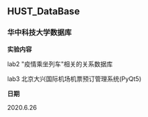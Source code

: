 ## HUST_DataBase

### 华中科技大学数据库

**实验内容**

lab2 "疫情乘坐列车"相关的关系数据库

lab3 北京大兴国际机场机票预订管理系统(PyQt5)

**日期**

2020.6.26